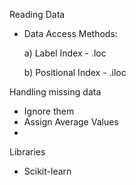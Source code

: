 Reading Data
- Data Access Methods: 

	a) Label Index - .loc
  
	b) Positional Index - .iloc

Handling missing data 
- Ignore them
- Assign Average Values 
- 


Libraries 
- Scikit-learn
